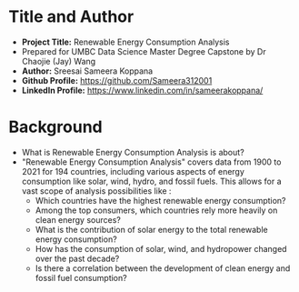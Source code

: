 # Title and Author
 - **Project Title:** Renewable Energy Consumption Analysis
 - Prepared for UMBC Data Science Master Degree Capstone by Dr Chaojie (Jay) Wang
 - **Author:** Sreesai Sameera Koppana
 - **Github Profile:** https://github.com/Sameera312001
 - **LinkedIn Profile:** https://www.linkedin.com/in/sameerakoppana/

# Background
- What is Renewable Energy Consumption Analysis is about?
 - "Renewable Energy Consumption Analysis" covers data from 1900 to 2021 for 194 countries, including various aspects of energy consumption like solar, wind, hydro, and fossil fuels. This allows for a vast scope of analysis possibilities like :
   - Which countries have the highest renewable energy consumption?
   - Among the top consumers, which countries rely more heavily on clean energy sources?
   - What is the contribution of solar energy to the total renewable energy consumption?
   - How has the consumption of solar, wind, and hydropower changed over the past decade?
   - Is there a correlation between the development of clean energy and fossil fuel consumption?
